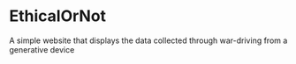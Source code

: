 # EthicalOrNot
A simple website that displays the data collected through war-driving from a generative device
